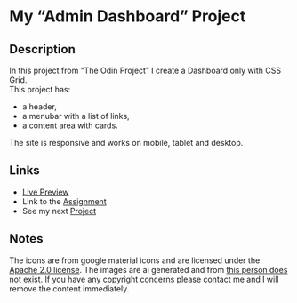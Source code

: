 # My “Admin Dashboard” Project

## Description

In this project from “The Odin Project” I create a Dashboard only with CSS Grid. <br>
This project has:

- a header,
- a menubar with a list of links,
- a content area with cards.

The site is responsive and works on mobile, tablet and desktop.

## Links

- [Live Preview](https://tomsoerr.github.io/odin-admin-dashboard/)
- Link to the [Assignment](https://www.theodinproject.com/lessons/node-path-intermediate-html-and-css-admin-dashboard)
- See my next [Project](https://github.com/TomSoerr/odin-library)

## Notes

The icons are from google material icons and are licensed under the [Apache 2.0 license](https://www.apache.org/licenses/LICENSE-2.0.html).
The images are ai generated and from [this person does not exist](https://thispersondoesnotexist.com).
If you have any copyright concerns please contact me and I will remove the content immediately.
